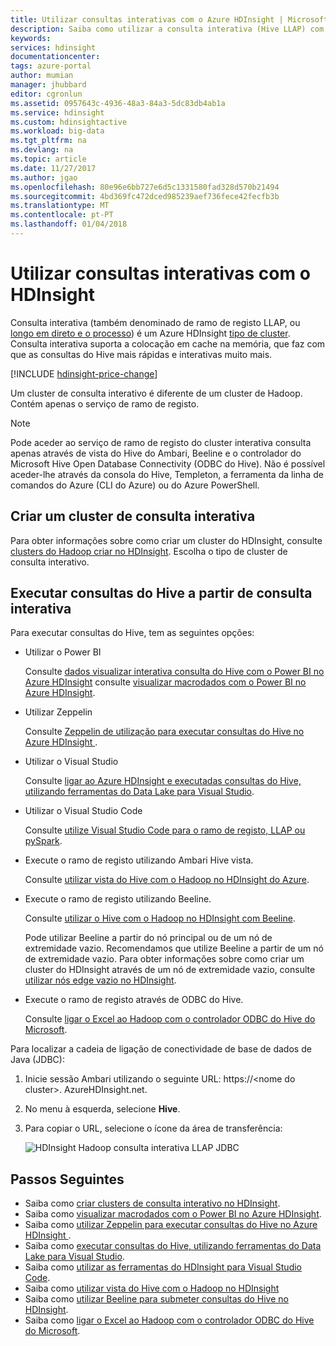 ```yaml
---
title: Utilizar consultas interativas com o Azure HDInsight | Microsoft Docs
description: Saiba como utilizar a consulta interativa (Hive LLAP) com o HDInsight.
keywords: 
services: hdinsight
documentationcenter: 
tags: azure-portal
author: mumian
manager: jhubbard
editor: cgronlun
ms.assetid: 0957643c-4936-48a3-84a3-5dc83db4ab1a
ms.service: hdinsight
ms.custom: hdinsightactive
ms.workload: big-data
ms.tgt_pltfrm: na
ms.devlang: na
ms.topic: article
ms.date: 11/27/2017
ms.author: jgao
ms.openlocfilehash: 80e96e6bb727e6d5c1331580fad328d570b21494
ms.sourcegitcommit: 4bd369fc472dced985239aef736fece42fecfb3b
ms.translationtype: MT
ms.contentlocale: pt-PT
ms.lasthandoff: 01/04/2018
---
```

# <a name="use-interactive-query-with-hdinsight"></a>Utilizar consultas interativas com o HDInsight
Consulta interativa (também denominado de ramo de registo LLAP, ou [longo em direto e o processo](https://cwiki.apache.org/confluence/display/Hive/LLAP)) é um Azure HDInsight [tipo de cluster](../hdinsight-hadoop-provision-linux-clusters.md#cluster-types). Consulta interativa suporta a colocação em cache na memória, que faz com que as consultas do Hive mais rápidas e interativas muito mais.

[!INCLUDE [hdinsight-price-change](../../../includes/hdinsight-enhancements.md)] 

Um cluster de consulta interativo é diferente de um cluster de Hadoop. Contém apenas o serviço de ramo de registo. 

> [!NOTE]
> Pode aceder ao serviço de ramo de registo do cluster interativa consulta apenas através de vista do Hive do Ambari, Beeline e o controlador do Microsoft Hive Open Database Connectivity (ODBC do Hive). Não é possível aceder-lhe através da consola do Hive, Templeton, a ferramenta da linha de comandos do Azure (CLI do Azure) ou do Azure PowerShell. 
> 
> 

## <a name="create-an-interactive-query-cluster"></a>Criar um cluster de consulta interativa
Para obter informações sobre como criar um cluster do HDInsight, consulte [clusters do Hadoop criar no HDInsight](../hdinsight-hadoop-provision-linux-clusters.md). Escolha o tipo de cluster de consulta interativo.

## <a name="execute-hive-queries-from-interactive-query"></a>Executar consultas do Hive a partir de consulta interativa
Para executar consultas do Hive, tem as seguintes opções:

* Utilizar o Power BI

    Consulte [dados visualizar interativa consulta do Hive com o Power BI no Azure HDInsight](./apache-hadoop-connect-hive-power-bi-directquery.md) consulte [visualizar macrodados com o Power BI no Azure HDInsight](../hadoop/apache-hadoop-connect-hive-power-bi.md).
 
* Utilizar Zeppelin

    Consulte [Zeppelin de utilização para executar consultas do Hive no Azure HDInsight ](../hdinsight-connect-hive-zeppelin.md).

* Utilizar o Visual Studio

    Consulte [ligar ao Azure HDInsight e executadas consultas do Hive, utilizando ferramentas do Data Lake para Visual Studio](../hadoop/apache-hadoop-visual-studio-tools-get-started.md#run-interactive-hive-queries).

* Utilizar o Visual Studio Code

    Consulte [utilize Visual Studio Code para o ramo de registo, LLAP ou pySpark](../hdinsight-for-vscode.md).
* Execute o ramo de registo utilizando Ambari Hive vista.
  
    Consulte [utilizar vista do Hive com o Hadoop no HDInsight do Azure](../hadoop/apache-hadoop-use-hive-ambari-view.md).
* Execute o ramo de registo utilizando Beeline.
  
    Consulte [utilizar o Hive com o Hadoop no HDInsight com Beeline](../hadoop/apache-hadoop-use-hive-beeline.md).
  
    Pode utilizar Beeline a partir do nó principal ou de um nó de extremidade vazio. Recomendamos que utilize Beeline a partir de um nó de extremidade vazio. Para obter informações sobre como criar um cluster do HDInsight através de um nó de extremidade vazio, consulte [utilizar nós edge vazio no HDInsight](../hdinsight-apps-use-edge-node.md).
* Execute o ramo de registo através de ODBC do Hive.
  
    Consulte [ligar o Excel ao Hadoop com o controlador ODBC do Hive do Microsoft](../hadoop/apache-hadoop-connect-excel-hive-odbc-driver.md).

Para localizar a cadeia de ligação de conectividade de base de dados de Java (JDBC):

1. Inicie sessão Ambari utilizando o seguinte URL: https://\<nome do cluster\>. AzureHDInsight.net.
2. No menu à esquerda, selecione **Hive**.
3. Para copiar o URL, selecione o ícone da área de transferência:
   
   ![HDInsight Hadoop consulta interativa LLAP JDBC](./media/apache-interactive-query-get-started/hdinsight-hadoop-use-interactive-hive-jdbc.png)

## <a name="next-steps"></a>Passos Seguintes

* Saiba como [criar clusters de consulta interativo no HDInsight](../hdinsight-hadoop-provision-linux-clusters.md).
* Saiba como [visualizar macrodados com o Power BI no Azure HDInsight](../hadoop/apache-hadoop-connect-hive-power-bi.md).
* Saiba como [utilizar Zeppelin para executar consultas do Hive no Azure HDInsight ](../hdinsight-connect-hive-zeppelin.md).
* Saiba como [executar consultas do Hive, utilizando ferramentas do Data Lake para Visual Studio](../hadoop/apache-hadoop-visual-studio-tools-get-started.md#run-interactive-hive-queries).
* Saiba como [utilizar as ferramentas do HDInsight para Visual Studio Code](../hdinsight-for-vscode.md).
* Saiba como [utilizar vista do Hive com o Hadoop no HDInsight](../hadoop/apache-hadoop-use-hive-ambari-view.md)
* Saiba como [utilizar Beeline para submeter consultas do Hive no HDInsight](../hadoop/apache-hadoop-use-hive-beeline.md).
* Saiba como [ligar o Excel ao Hadoop com o controlador ODBC do Hive do Microsoft](../hadoop/apache-hadoop-connect-excel-hive-odbc-driver.md).

